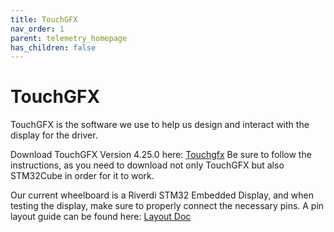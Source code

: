 ```yaml
---
title: TouchGFX
nav_order: 1
parent: telemetry_homepage
has_children: false
---
```


# TouchGFX
TouchGFX is the software we use to help us design and interact with the display for the driver.

Download TouchGFX Version 4.25.0 here: [Touchgfx](https://support.touchgfx.com/4.25/docs/introduction/installation)
Be sure to follow the instructions, as you need to download not only TouchGFX but also STM32Cube in order for it to work.

Our current wheelboard is a Riverdi STM32 Embedded Display, and when testing the display, make sure to properly connect the necessary pins. A pin layout guide can be found here: [Layout Doc](https://download.riverdi.com/RVT50HQSFWN00/DS_RVT50HQSFWN00_Rev.1.1.pdf)